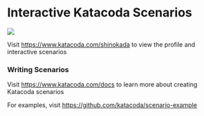 # Interactive Katacoda Scenarios

[![](http://shields.katacoda.com/katacoda/shinokada/count.svg)](https://www.katacoda.com/shinokada "Get your profile on Katacoda.com")

Visit https://www.katacoda.com/shinokada to view the profile and interactive scenarios

### Writing Scenarios
Visit https://www.katacoda.com/docs to learn more about creating Katacoda scenarios

For examples, visit https://github.com/katacoda/scenario-example
